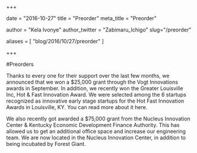 +++

date = "2016-10-27" title = "Preorder" meta_title = "Preorder"

author = "Kela Ivonye" author_twitter = "Zabimaru_Ichigo" slug="/preorder"

aliases = [ "blog/2016/10/27/preorder" ]

+++

#Preorders

Thanks to every one for their support over the last few months, we announced that we won a $25,000 grant through the Vogt Innovations awards in September. In addition, we recently won the Greater Louisville Inc, Hot & Fast Innovation Award. We were selected among the 6 startups recognized as innovative early stage startups for the Hot Fast Innovation Awards in Louisville, KY. You can read more about it here.

We also recently got awarded a $75,000 grant from the Nucleus Innovation Center & Kentucky Economic Development Finance Authority. This has allowed us to get an additional office space and increase our engineering team. We are now located in the Nucleus Innovation Center, in addition to being incubated by Forest Giant.
